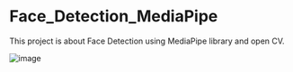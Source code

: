 # Face_Detection_MediaPipe
This project is about Face Detection using MediaPipe library and open CV. 

![image](https://user-images.githubusercontent.com/85904009/143911515-47344b5e-c128-4243-9f6d-abfc623bc4e5.png)
